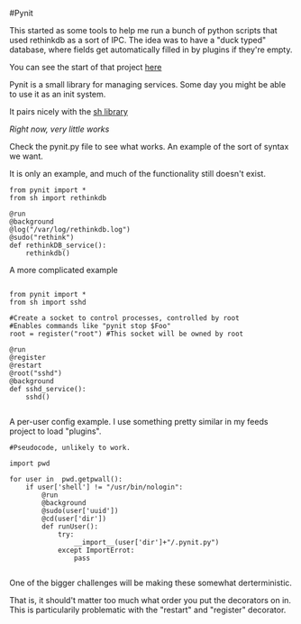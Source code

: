 #Pynit

This started as some tools to help me run a bunch of python scripts
that used rethinkdb as a sort of IPC. The idea was to have a "duck typed"
database, where fields get automatically filled in by plugins if they're empty.

You can see the start of that project [here](http://github.com/traverseda/feeds)

Pynit is a small library for managing services.
Some day you might be able to use it as an init system.

It pairs nicely with the [sh library](https://amoffat.github.io/sh/)

*Right now, very little works*

Check the pynit.py file to see what works.
An example of the sort of syntax we want. 

It is only an example, and much of the functionality still doesn't exist.


```
from pynit import *
from sh import rethinkdb

@run
@background
@log("/var/log/rethinkdb.log")
@sudo("rethink")
def rethinkDB_service():
    rethinkdb()

```

A more complicated example


```

from pynit import *
from sh import sshd

#Create a socket to control processes, controlled by root
#Enables commands like "pynit stop $Foo"
root = register("root") #This socket will be owned by root

@run
@register
@restart
@root("sshd")
@background
def sshd_service():
    sshd()


```

A per-user config example. I use something pretty similar in my feeds project to load "plugins".

```
#Pseudocode, unlikely to work.

import pwd

for user in  pwd.getpwall():
    if user['shell'] != "/usr/bin/nologin":
        @run
        @background
        @sudo(user['uuid'])
        @cd(user['dir'])
        def runUser():
            try:
                __import__(user['dir']+"/.pynit.py")
            except ImportErrot:
                pass


```

One of the bigger challenges will be making these somewhat derterministic.

That is, it should't matter too much what order you put the decorators on in.
This is particularily problematic with the "restart" and "register" decorator.

